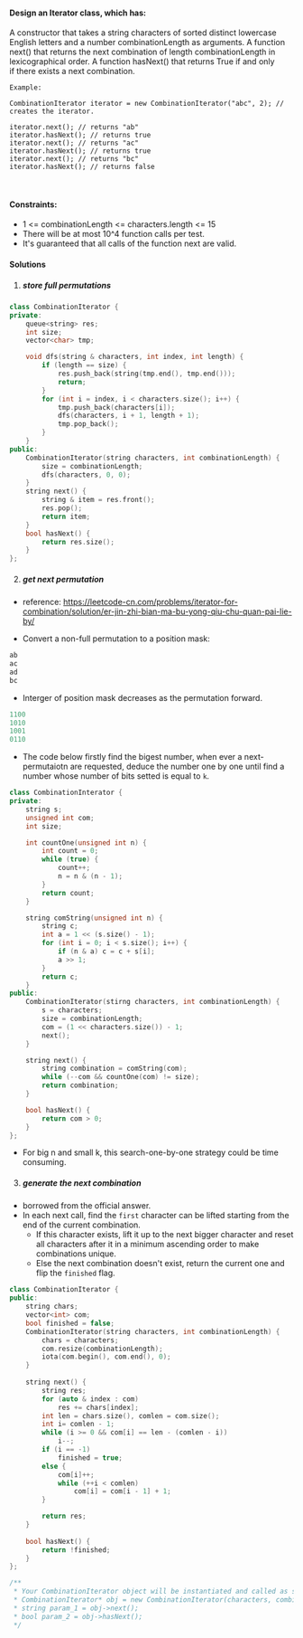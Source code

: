 #### Design an Iterator class, which has:

A constructor that takes a string characters of sorted distinct lowercase English letters and a number combinationLength as arguments.
A function next() that returns the next combination of length combinationLength in lexicographical order.
A function hasNext() that returns True if and only if there exists a next combination.
 

```
Example:

CombinationIterator iterator = new CombinationIterator("abc", 2); // creates the iterator.

iterator.next(); // returns "ab"
iterator.hasNext(); // returns true
iterator.next(); // returns "ac"
iterator.hasNext(); // returns true
iterator.next(); // returns "bc"
iterator.hasNext(); // returns false
```
 

#### Constraints:

- 1 <= combinationLength <= characters.length <= 15
- There will be at most 10^4 function calls per test.
- It's guaranteed that all calls of the function next are valid.


#### Solutions

1. ##### store full permutations

```cpp
class CombinationIterator {
private:
    queue<string> res;
    int size;
    vector<char> tmp;

    void dfs(string & characters, int index, int length) {
        if (length == size) {
            res.push_back(string(tmp.end(), tmp.end()));
            return;
        }
        for (int i = index, i < characters.size(); i++) {
            tmp.push_back(characters[i]);
            dfs(characters, i + 1, length + 1);
            tmp.pop_back();
        }
    }
public:
    CombinationIterator(string characters, int combinationLength) {
        size = combinationLength;
        dfs(characters, 0, 0);
    }
    string next() {
        string & item = res.front();
        res.pop();
        return item;
    }
    bool hasNext() {
        return res.size();
    }
};
```

2. ##### get next permutation

- reference: https://leetcode-cn.com/problems/iterator-for-combination/solution/er-jin-zhi-bian-ma-bu-yong-qiu-chu-quan-pai-lie-by/

- Convert a non-full permutation to a position mask:

```cpp
ab
ac
ad
bc
```

- Interger of position mask decreases as the permutation forward.

```cpp
1100
1010
1001
0110
```

- The code below firstly find the bigest number, when ever a next-permutaiotn are requested, deduce the number one by one until find a number whose number of bits setted is equal to `k`.

```cpp
class CombinationInterator {
private:
    string s;
    unsigned int com;
    int size;

    int countOne(unsigned int n) {
        int count = 0;
        while (true) {
            count++;
            n = n & (n - 1);
        }
        return count;
    }

    string comString(unsigned int n) {
        string c;
        int a = 1 << (s.size() - 1);
        for (int i = 0; i < s.size(); i++) {
            if (n & a) c = c + s[i];
            a >> 1;
        }
        return c;
    }
public:
    CombinationIterator(stirng characters, int combinationLength) {
        s = characters;
        size = combinationLength;
        com = (1 << characters.size()) - 1;
        next();
    }

    string next() {
        string combination = comString(com);
        while (--com && countOne(com) != size);
        return combination;
    }

    bool hasNext() {
        return com > 0;
    }
};
```


- For big n and small k, this search-one-by-one strategy could be time consuming.


3. ##### generate the next combination

- borrowed from the official answer.
- In each next call, find the `first` character can be lifted starting from the end of the current combination.
    - If this character exists, lift it up to the next bigger character and reset all characters after it in a minimum ascending order to make combinations unique.
    - Else the next combination doesn't exist, return the current one and flip the `finished` flag.

```cpp
class CombinationIterator {
public:
    string chars;
    vector<int> com;
    bool finished = false;
    CombinationIterator(string characters, int combinationLength) {
        chars = characters;
        com.resize(combinationLength);
        iota(com.begin(), com.end(), 0);
    }
    
    string next() {
        string res;
        for (auto & index : com)
            res += chars[index];
        int len = chars.size(), comlen = com.size();
        int i= comlen - 1;
        while (i >= 0 && com[i] == len - (comlen - i))
            i--;
        if (i == -1)
            finished = true;
        else {
            com[i]++;
            while (++i < comlen)
                com[i] = com[i - 1] + 1;
        }

        return res;
    }
    
    bool hasNext() {
        return !finished;
    }
};

/**
 * Your CombinationIterator object will be instantiated and called as such:
 * CombinationIterator* obj = new CombinationIterator(characters, combinationLength);
 * string param_1 = obj->next();
 * bool param_2 = obj->hasNext();
 */
```